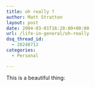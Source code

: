 ```yaml
---
title: oh really ?
author: Matt Stratton
layout: post
date: 2004-03-01T16:28:00+00:00
url: /life-in-general/oh-really
dsq_thread_id:
  - 28248712
categories:
  - Personal

---
```

This is a beautiful thing: